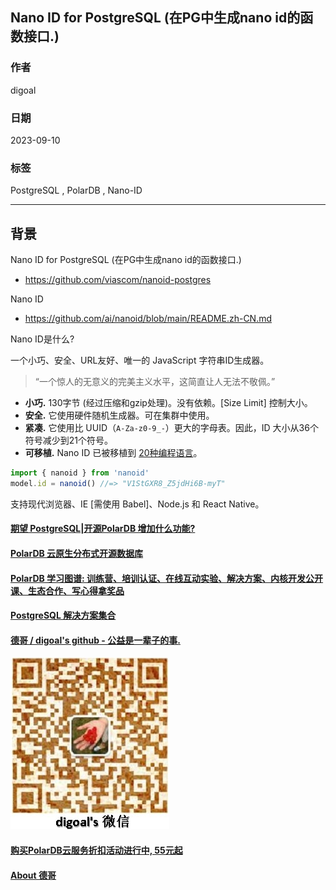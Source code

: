 ## Nano ID for PostgreSQL (在PG中生成nano id的函数接口.)  
          
### 作者          
digoal          
          
### 日期          
2023-09-10          
          
### 标签          
PostgreSQL , PolarDB , Nano-ID      
          
----          
          
## 背景    
Nano ID for PostgreSQL (在PG中生成nano id的函数接口.)  
- https://github.com/viascom/nanoid-postgres  
  
Nano ID  
- https://github.com/ai/nanoid/blob/main/README.zh-CN.md  
  
Nano ID是什么?  
  
一个小巧、安全、URL友好、唯一的 JavaScript 字符串ID生成器。  
  
> “一个惊人的无意义的完美主义水平，这简直让人无法不敬佩。”  
  
* **小巧.** 130字节 (经过压缩和gzip处理)。没有依赖。[Size Limit] 控制大小。  
* **安全.** 它使用硬件随机生成器。可在集群中使用。  
* **紧凑.** 它使用比 UUID（`A-Za-z0-9_-`）更大的字母表。因此，ID 大小从36个符号减少到21个符号。  
* **可移植.** Nano ID 已被移植到 [20种编程语言](#其他编程语言)。  
  
```js  
import { nanoid } from 'nanoid'  
model.id = nanoid() //=> "V1StGXR8_Z5jdHi6B-myT"  
```  
  
支持现代浏览器、IE [需使用 Babel]、Node.js 和 React Native。  
    
    
  
#### [期望 PostgreSQL|开源PolarDB 增加什么功能?](https://github.com/digoal/blog/issues/76 "269ac3d1c492e938c0191101c7238216")
  
  
#### [PolarDB 云原生分布式开源数据库](https://github.com/ApsaraDB "57258f76c37864c6e6d23383d05714ea")
  
  
#### [PolarDB 学习图谱: 训练营、培训认证、在线互动实验、解决方案、内核开发公开课、生态合作、写心得拿奖品](https://www.aliyun.com/database/openpolardb/activity "8642f60e04ed0c814bf9cb9677976bd4")
  
  
#### [PostgreSQL 解决方案集合](../201706/20170601_02.md "40cff096e9ed7122c512b35d8561d9c8")
  
  
#### [德哥 / digoal's github - 公益是一辈子的事.](https://github.com/digoal/blog/blob/master/README.md "22709685feb7cab07d30f30387f0a9ae")
  
  
![digoal's wechat](../pic/digoal_weixin.jpg "f7ad92eeba24523fd47a6e1a0e691b59")
  
  
#### [购买PolarDB云服务折扣活动进行中, 55元起](https://www.aliyun.com/activity/new/polardb-yunparter?userCode=bsb3t4al "e0495c413bedacabb75ff1e880be465a")
  
  
#### [About 德哥](https://github.com/digoal/blog/blob/master/me/readme.md "a37735981e7704886ffd590565582dd0")
  
